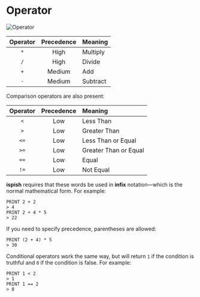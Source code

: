 # Operator

![Operator](../assets/operator.png)

Operator | Precedence | Meaning
:-------:|:----------:|:---------
`*`      | High       | Multiply
`/`      | High       | Divide
`+`      | Medium     | Add
`-`      | Medium     | Subtract

Comparison operators are also present:

Operator | Precedence | Meaning
:-------:|:----------:|:---------
`<`      | Low        | Less Than
`>`      | Low        | Greater Than
`<=`     | Low        | Less Than or Equal
`>=`     | Low        | Greater Than or Equal
`==`     | Low        | Equal
`!=`     | Low        | Not Equal

**ispish** requires that these words be used in **infix** notation—which is the normal mathematical form. For example:

```text
PRINT 2 + 2
> 4
PRINT 2 + 4 * 5
> 22
```

If you need to specify precedence, parentheses are allowed:

```text
PRINT (2 + 4) * 5
> 30
```

Conditional operators work the same way, but will return `1` if the condition is truthful and `0` if the condition is false. For example:

```text
PRINT 1 < 2
> 1
PRINT 1 == 2
> 0
```

